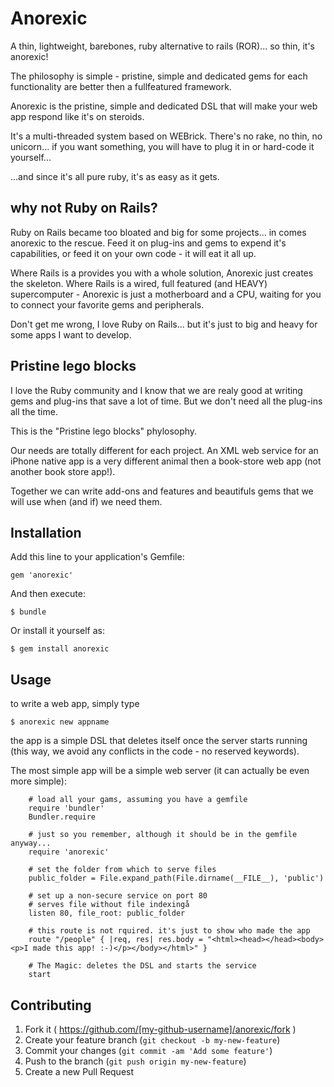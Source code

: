 # Anorexic

A thin, lightweight, barebones, ruby alternative to rails (ROR)... so thin, it's anorexic!

The philosophy is simple - pristine, simple and dedicated gems for each functionality are better then a fullfeatured framework.

Anorexic is the pristine, simple and dedicated DSL that will make your web app respond like it's on steroids.

It's a multi-threaded system based on WEBrick. There's no rake, no thin, no unicorn... if you want something, you will have to plug it in or hard-code it yourself...

...and since it's all pure ruby, it's as easy as it gets.

## why not Ruby on Rails?

Ruby on Rails became too bloated and big for some projects... in comes anorexic to the rescue. Feed it on plug-ins and gems to expend it's capabilities, or feed it on your own code - it will eat it all up.

Where Rails is a provides you with a whole solution, Anorexic just creates the skeleton. Where Rails is a wired, full featured (and HEAVY) supercomputer - Anorexic is just a motherboard and a CPU, waiting for you to connect your favorite gems and peripherals.

Don't get me wrong, I love Ruby on Rails... but it's just to big and heavy for some apps I want to develop. 

## Pristine lego blocks

I love the Ruby community and I know that we are realy good at writing gems and plug-ins that save a lot of time. But we don't need all the plug-ins all the time.

This is the "Pristine lego blocks" phylosophy.

Our needs are totally different for each project. An XML web service for an iPhone native app is a very different animal then a book-store web app (not another book store app!).

Together we can write add-ons and features and beautifuls gems that we will use when (and if) we need them.

## Installation

Add this line to your application's Gemfile:

    gem 'anorexic'

And then execute:

    $ bundle

Or install it yourself as:

    $ gem install anorexic

## Usage

to write a web app, simply type

    $ anorexic new appname

the app is a simple DSL that deletes itself once the server starts running (this way, we avoid any conflicts in the code - no reserved keywords).

The most simple app will be a simple web server (it can actually be even more simple):

		# load all your gams, assuming you have a gemfile
		require 'bundler'
		Bundler.require

		# just so you remember, although it should be in the gemfile anyway...
		require 'anorexic'

		# set the folder from which to serve files
		public_folder = File.expand_path(File.dirname(__FILE__), 'public')

		# set up a non-secure service on port 80
		# serves file without file indexingå
		listen 80, file_root: public_folder

		# this route is not rquired. it's just to show who made the app
		route "/people" { |req, res| res.body = "<html><head></head><body><p>I made this app! :-)</p></body></html>" }

		# The Magic: deletes the DSL and starts the service
		start


## Contributing

1. Fork it ( https://github.com/[my-github-username]/anorexic/fork )
2. Create your feature branch (`git checkout -b my-new-feature`)
3. Commit your changes (`git commit -am 'Add some feature'`)
4. Push to the branch (`git push origin my-new-feature`)
5. Create a new Pull Request
